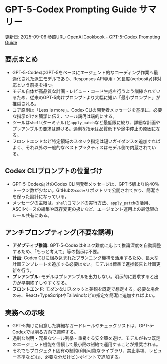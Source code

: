 # GPT-5-Codex Prompting Guide サマリー

更新日: 2025-09-06
参照URL: [OpenAI Cookbook - GPT-5-Codex Prompting Guide](https://cookbook.openai.com/examples/gpt-5-codex_prompting_guide)

## 要点まとめ
- GPT-5-CodexはGPT-5をベースにエージェント的なコーディング作業へ最適化された派生モデルであり、Responses API専用・冗長度(verbosity)非対応という前提を持つ。
- モデル自体が高品質な計画・レビュー・コード生成を行うよう訓練されているため、従来のGPT-5向けプロンプトより大幅に短い「最小プロンプト」が推奨される。
- コア原則は「Less is more」。Codex CLIの開発者メッセージを基準に、必要な指示だけを簡潔に伝え、ツール説明は端的にする。
- ツールは`shell`(ターミナル)と`apply_patch`など最低限に絞り、詳細な計画やプレアンブルの要求は避ける。過剰な指示は品質低下や途中停止の原因になる。
- フロントエンドなど特定領域のスタック指定は短いガイダンスを追加すればよく、それ以外の一般的なベストプラクティスはモデル側で内蔵されている。

## Codex CLIプロンプトの位置づけ
- GPT-5-Codex向けのCodex CLI開発者メッセージは、GPT-5版より約40%トークン数が少ない。GitHubの`codex`リポジトリで公開されており、簡潔さを保った設計になっている。
- メッセージの主眼は、`shell`コマンドの実行方法、`apply_patch`の活用、ASCIIベースの編集や既存変更の扱いなど、エージェント運用上の最低限のルール共有にある。

## アンチプロンプティング(不要な誘導)
- **アダプティブ推論:** GPT-5-Codexはタスク難度に応じて推論深度を自動調整するため、「もっと考えて」等の指示は不要。
- **計画:** Codex CLIに組み込まれたプランニング機構を活用するため、長大な計画テンプレートを追加する必要はない。モデルは標準で進捗報告と計画更新を行う。
- **プレアンブル:** モデルはプレアンブルを出力しない。明示的に要求すると出力が早期終了しやすくなる。
- **フロントエンド:** モダンなUIスタックと美観を既定で想定する。必要な場合のみ、React+TypeScriptやTailwindなどの指定を簡潔に追加すればよい。

## 実務への示唆
- GPT-5向けに用意した詳細なガードレールやチェックリストは、GPT-5-Codexでは削る方向で調整する。
- 過剰な説明・冗長なツール列挙・重複する安全策を避け、モデルがもつ既定のエージェント機能を信頼して最小限の制約で運用することが推奨される。
- それでもプロジェクト固有の制約(利用可能なライブラリ、禁止事項、レビュー基準など)は、必要な分だけピンポイントで追加する。
